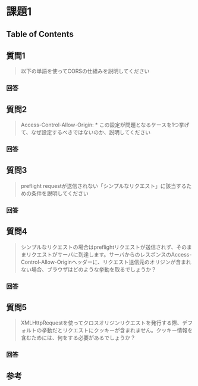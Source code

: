 # 課題1

## Table of Contents
<!-- START doctoc -->
<!-- END doctoc -->

## 質問1

> 以下の単語を使ってCORSの仕組みを説明してください

### 回答

## 質問2

> Access-Control-Allow-Origin: *
> この設定が問題となるケースを1つ挙げて、なぜ設定するべきではないのか、説明してください

### 回答

## 質問3

> preflight requestが送信されない「シンプルなリクエスト」に該当するための条件を説明してください

### 回答

## 質問4

> シンプルなリクエストの場合はpreflightリクエストが送信されず、そのままリクエストがサーバに到達します。サーバからのレスポンスのAccess-Control-Allow-Originヘッダーに、リクエスト送信元のオリジンが含まれない場合、ブラウザはどのような挙動を取るでしょうか？

### 回答

## 質問5

> XMLHttpRequestを使ってクロスオリジンリクエストを発行する際、デフォルトの挙動だとリクエストにクッキーが含まれません。クッキー情報を含むためには、何をする必要があるでしょうか？

### 回答

## 参考
